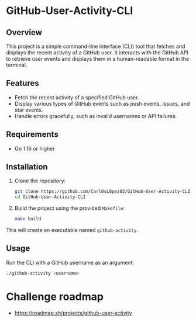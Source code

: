 # GitHub-User-Activity-CLI

## Overview

This project is a simple command-line interface (CLI) tool that fetches and displays the recent activity of a GitHub user. It interacts with the GitHub API to retrieve user events and displays them in a human-readable format in the terminal.

## Features

- Fetch the recent activity of a specified GitHub user.
- Display various types of GitHub events such as push events, issues, and star events.
- Handle errors gracefully, such as invalid usernames or API failures.

## Requirements

- Go 1.16 or higher

## Installation

1. Clone the repository:
    ```sh
    git clone https://github.com/Carl0sL0pez03/GitHub-User-Activity-CLI
    cd GitHub-User-Activity-CLI
    ```

2. Build the project using the provided `Makefile`:
    ```sh
    make build
    ```

This will create an executable named `github-activity`.

## Usage

Run the CLI with a GitHub username as an argument:

```sh
./github-activity <username>
```

# Challenge roadmap

- https://roadmap.sh/projects/github-user-activity